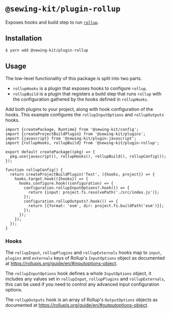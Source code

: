 # `@sewing-kit/plugin-rollup`

Exposes hooks and build step to run [`rollup`](https://rollupjs.org/guide/en/).

## Installation

```bash
$ yarn add @sewing-kit/plugin-rollup
```

## Usage

The low-level functionality of this package is split into two parts.

- `rollupHooks` is a plugin that exposes hooks to configure `rollup`.
- `rollupBuild` is a plugin that registers a build step that runs `rollup` with the configuration gathered by the hooks defined in `rollupHooks`.

Add both plugins to your project, along with hook configuration of the hooks. This example configures the `rollupInputOptions` and `rollupOutputs` hooks.

```
import {createPackage, Runtime} from '@sewing-kit/config';
import {createProjectBuildPlugin} from '@sewing-kit/plugins';
import {javascript} from '@sewing-kit/plugin-javascript';
import {rollupHooks, rollupBuild} from '@sewing-kit/plugin-rollup';

export default createPackage((pkg) => {
  pkg.use(javascript(), rollupHooks(), rollupBuild(), rollupConfig());
});

function rollupConfig() {
  return createProjectBuildPlugin('Test', ({hooks, project}) => {
    hooks.target.hook(({hooks}) => {
      hooks.configure.hook((configuration) => {
        configuration.rollupInputOptions?.hook(() => {
          return {input: project.fs.resolvePath('./src/index.js')};
        });
        configuration.rollupOutputs?.hook(() => {
          return [{format: 'esm', dir: project.fs.buildPath('esm')}];
        });
      });
    });
  });
}
```

### Hooks

The `rollupInput`, `rollupPlugins` and `rollupExternals` hooks map to `input`, `plugins` and `externals` keys of Rollup's `InputOptions` object as documented at https://rollupjs.org/guide/en/#inputoptions-object.

The `rollupInputOptions` hook defines a whole `InputOptions` object, it includes any values set in `rollupInput`, `rollupPlugins` and `rollupExternals`, this can be used if you need to control any advanced input configuration options.

The `rollupOutputs` hook is an array of Rollup's `OutputOptions` objects as documented at https://rollupjs.org/guide/en/#outputoptions-object.
